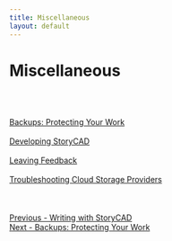 ```yaml
---
title: Miscellaneous
layout: default
---
```

# Miscellaneous #
 <br/>
 <br/>

[Backups: Protecting Your Work](Backups_Protecting_Your_Work.md) <br/><br/>
[Developing StoryCAD](Developing_StoryCAD.md) <br/><br/>
[Leaving Feedback](Leaving_Feedback.md) <br/><br/>
[Troubleshooting Cloud Storage Providers](Troubleshooting_Cloud_Storage_Providers.md) <br/><br/>
 <br/>
 <br/>
[Previous - Writing with StoryCAD](Writing_with_StoryCAD.md) <br/>
[Next - Backups: Protecting Your Work](Backups_Protecting_Your_Work.md) <br/>
